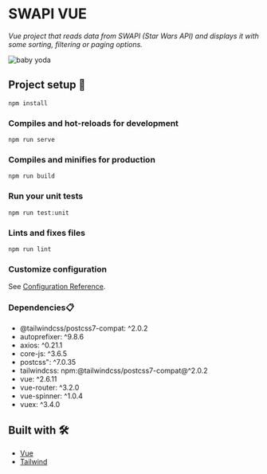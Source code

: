 # SWAPI VUE
_Vue project that reads data from SWAPI (Star Wars API) and displays it with some sorting, filtering or paging options._

![baby yoda](https://64.media.tumblr.com/442513caac35229ccdd5e39fe822d6bf/f5c2981514e757fd-01/s500x750/a644d95d7d0936a19d19c5737e071711edfb489c.gifv)
## Project setup 🚀
```
npm install
```

### Compiles and hot-reloads for development
```
npm run serve
```

### Compiles and minifies for production
```
npm run build
```

### Run your unit tests
```
npm run test:unit
```

### Lints and fixes files
```
npm run lint
```

### Customize configuration
See [Configuration Reference](https://cli.vuejs.org/config/).


### Dependencies📋

- @tailwindcss/postcss7-compat: ^2.0.2
- autoprefixer: ^9.8.6
- axios: ^0.21.1
- core-js: ^3.6.5
- postcss": ^7.0.35
- tailwindcss: npm:@tailwindcss/postcss7-compat@^2.0.2
- vue: ^2.6.11
- vue-router:  ^3.2.0
- vue-spinner: ^1.0.4
- vuex: ^3.4.0

## Built with 🛠️

* [Vue](https://vuejs.org/)
* [Tailwind](https://tailwindcss.com/)

